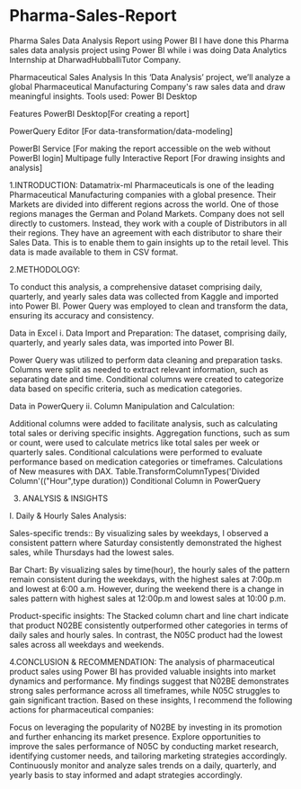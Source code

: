 # Pharma-Sales-Report
Pharma Sales Data Analysis Report using Power BI
I have done this Pharma sales data analysis project using Power BI while i was doing Data Analytics Internship at DharwadHubballiTutor Company.

Pharmaceutical Sales Analysis
In this ‘Data Analysis’ project, we’ll analyze a global Pharmaceutical Manufacturing Company's raw sales data and draw meaningful insights.
 Tools used: Power BI Desktop


Features
PowerBI Desktop[For creating a report]

PowerQuery Editor [For data-transformation/data-modeling]

PowerBI Service [For making the report accessible on the web without PowerBI login]
Multipage fully Interactive Report [For drawing insights and analysis]

1.INTRODUCTION:
Datamatrix-ml Pharmaceuticals is one of the leading Pharmaceutical Manufacturing companies with a global presence.
Their Markets are divided into different regions across the world. One of those regions manages the German and Poland Markets.
Company does not sell directly to customers. Instead, they work with a couple of Distributors in all their regions.
They have an agreement with each distributor to share their Sales Data. This is to enable them to gain insights up to the retail level. This data is made available 
 to them in CSV format.

2.METHODOLOGY:

To conduct this analysis, a comprehensive dataset comprising daily, quarterly, and yearly sales data was collected from Kaggle and imported into Power BI. Power 
 Query was employed to clean and transform the data, ensuring its accuracy and consistency.


Data in Excel
i. Data Import and Preparation: The dataset, comprising daily, quarterly, and yearly sales data, was imported into Power BI.

Power Query was utilized to perform data cleaning and preparation tasks.
Columns were split as needed to extract relevant information, such as separating date and time.
Conditional columns were created to categorize data based on specific criteria, such as medication categories.

Data in PowerQuery
ii. Column Manipulation and Calculation:

Additional columns were added to facilitate analysis, such as calculating total sales or deriving specific insights.
Aggregation functions, such as sum or count, were used to calculate metrics like total sales per week or quarterly sales.
Conditional calculations were performed to evaluate performance based on medication categories or timeframes.
Calculations of New measures with DAX.
Table.TransformColumnTypes('Divided Column'(("Hour",type duration))
Conditional Column in PowerQuery

3. ANALYSIS & INSIGHTS

I. Daily & Hourly Sales Analysis:

Sales-specific trends:: By visualizing sales by weekdays, I observed a consistent pattern where Saturday consistently demonstrated the highest sales, while Thursdays had the lowest sales.

Bar Chart: By visualizing sales by time(hour), the hourly sales of the pattern remain consistent during the weekdays, with the highest sales at 7:00p.m and lowest at 6:00 a.m. However, during the weekend there is a change in sales pattern with highest sales at 12:00p.m and lowest sales at 10:00 p.m.

Product-specific insights: The Stacked column chart and line chart indicate that product N02BE consistently outperformed other categories in terms of daily sales and hourly sales. In contrast, the N05C product had the lowest sales across all weekdays and weekends.

4.CONCLUSION & RECOMMENDATION: The analysis of pharmaceutical product sales using Power BI has provided valuable insights into market dynamics and performance. My findings suggest that N02BE demonstrates strong sales performance across all timeframes, while N05C struggles to gain significant traction.
Based on these insights, I recommend the following actions for pharmaceutical companies:

Focus on leveraging the popularity of N02BE by investing in its promotion and further enhancing its market presence.
Explore opportunities to improve the sales performance of N05C by conducting market research, identifying customer needs, and tailoring marketing strategies accordingly.
Continuously monitor and analyze sales trends on a daily, quarterly, and yearly basis to stay informed and adapt strategies accordingly.
